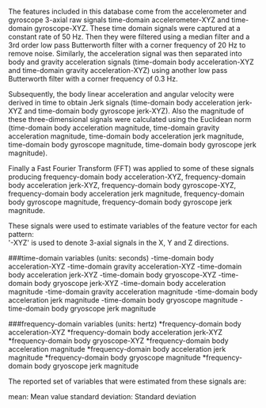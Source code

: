 The features included in this database come from the accelerometer and gyroscope 3-axial raw signals time-domain accelerometer-XYZ and time-domain gyroscope-XYZ. These time domain signals were captured at a constant rate of 50 Hz. Then they were filtered using a median filter and a 3rd order low pass Butterworth filter with a corner frequency of 20 Hz to remove noise. Similarly, the acceleration signal was then separated into body and gravity acceleration signals (time-domain body acceleration-XYZ and time-domain gravity acceleration-XYZ) using another low pass Butterworth filter with a corner frequency of 0.3 Hz. 

Subsequently, the body linear acceleration and angular velocity were derived in time to obtain Jerk signals (time-domain body acceleration jerk-XYZ and time-domain body gyroscope jerk-XYZ). Also the magnitude of these three-dimensional signals were calculated using the Euclidean norm (time-domain body acceleration magnitude, time-domain gravity acceleration magnitude, time-domain body acceleration jerk magnitude, time-domain body gyroscope magnitude, time-domain body gyroscope jerk magnitude). 

Finally a Fast Fourier Transform (FFT) was applied to some of these signals producing frequency-domain body acceleration-XYZ, frequency-domain body acceleration jerk-XYZ, frequency-domain body gyroscope-XYZ, frequency-domain body acceleration jerk magnitude, frequency-domain body gyroscope magnitude, frequency-domain body gyroscope jerk magnitude. 

These signals were used to estimate variables of the feature vector for each pattern:  
'-XYZ' is used to denote 3-axial signals in the X, Y and Z directions.

###time-domain variables (units: seconds)
-time-domain body acceleration-XYZ
-time-domain gravity acceleration-XYZ
-time-domain body acceleration jerk-XYZ
-time-domain body gryoscope-XYZ
-time-domain body gryoscope jerk-XYZ
-time-domain body acceleration magnitude
-time-domain gravity acceleration magnitude
-time-domain body acceleration jerk magnitude
-time-domain body gryoscope magnitude
-time-domain body gryoscope jerk magnitude

###frequency-domain variables (units: hertz)
*frequency-domain body acceleration-XYZ
*frequency-domain body acceleration jerk-XYZ
*frequency-domain body gryoscope-XYZ
*frequency-domain body acceleration magnitude
*frequency-domain body acceleration jerk magnitude
*frequency-domain body gryoscope magnitude
*frequency-domain body gryoscope jerk magnitude

The reported set of variables that were estimated from these signals are: 

mean: Mean value
standard deviation: Standard deviation